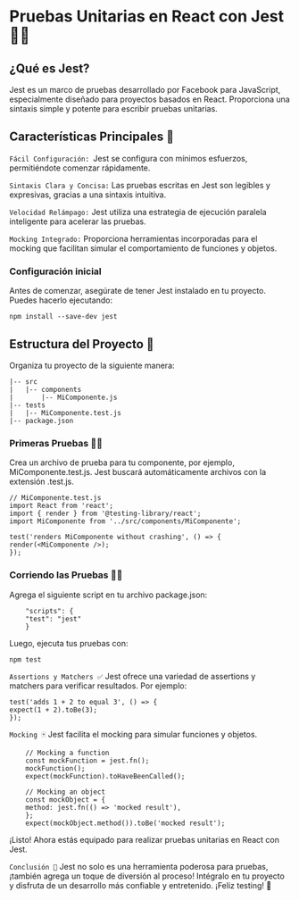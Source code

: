 # Pruebas Unitarias en React con Jest 🧪🚀

## ¿Qué es Jest?
Jest es un marco de pruebas desarrollado por Facebook para JavaScript, especialmente diseñado para proyectos basados en React. Proporciona una sintaxis simple y potente para escribir pruebas unitarias.

## Características Principales 🌟
`Fácil Configuración: `Jest se configura con mínimos esfuerzos, permitiéndote comenzar rápidamente.

`Sintaxis Clara y Concisa:` Las pruebas escritas en Jest son legibles y expresivas, gracias a una sintaxis intuitiva.

`Velocidad Relámpago:` Jest utiliza una estrategia de ejecución paralela inteligente para acelerar las pruebas.

`Mocking Integrado:` Proporciona herramientas incorporadas para el mocking que facilitan simular el comportamiento de funciones y objetos.

### Configuración inicial
Antes de comenzar, asegúrate de tener Jest instalado en tu proyecto. Puedes hacerlo ejecutando:

    npm install --save-dev jest

## Estructura del Proyecto 📁
Organiza tu proyecto de la siguiente manera:

    |-- src
    |   |-- components
    |       |-- MiComponente.js
    |-- tests
    |   |-- MiComponente.test.js
    |-- package.json

### Primeras Pruebas 👩‍💻
Crea un archivo de prueba para tu componente, por ejemplo, MiComponente.test.js. Jest buscará automáticamente archivos con la extensión .test.js.

    // MiComponente.test.js
    import React from 'react';
    import { render } from '@testing-library/react';
    import MiComponente from '../src/components/MiComponente';

    test('renders MiComponente without crashing', () => {
    render(<MiComponente />);
    });

### Corriendo las Pruebas 🏃‍♀️
Agrega el siguiente script en tu archivo package.json:

        "scripts": {
        "test": "jest"
        }

Luego, ejecuta tus pruebas con:

    npm test

`Assertions y Matchers ✅`
Jest ofrece una variedad de assertions y matchers para verificar resultados. Por ejemplo:

    test('adds 1 + 2 to equal 3', () => {
    expect(1 + 2).toBe(3);
    });

`Mocking 🃏`
Jest facilita el mocking para simular funciones y objetos.

        // Mocking a function
        const mockFunction = jest.fn();
        mockFunction();
        expect(mockFunction).toHaveBeenCalled();

        // Mocking an object
        const mockObject = {
        method: jest.fn(() => 'mocked result'),
        };
        expect(mockObject.method()).toBe('mocked result');

¡Listo! Ahora estás equipado para realizar pruebas unitarias en React con Jest. 


`Conclusión 🎉`
Jest no solo es una herramienta poderosa para pruebas, ¡también agrega un toque de diversión al proceso! Intégralo en tu proyecto y disfruta de un desarrollo más confiable y entretenido. ¡Feliz testing! 🚀




